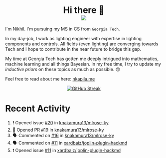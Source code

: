 <h1 align="center">Hi there 👋
<div align="center">
  <a href="https://github.com/nkapila6">
    <img src="https://visitcount.itsvg.in/api?id=nkapila6&label=Profile%20Views&color=12&icon=0&pretty=false" />
  </a>
</div></h1>

I'm Nikhil. I'm pursuing my MS in CS from `Georgia Tech`.

In my day-job, I work as lighting engineer with expertise in lighting components and controls. All fields (even lighting) are converging towards Tech and I hope to contribute in the near future to bridge this gap.

My time at Georgia Tech has gotten me deeply intrigued into mathematics, machine learning and all things Bayesian. In my free time, I try to update my *inductive priors* on these topics as much as possible. 🙃

Feel free to read about me here: [nkapila.me](https://nkapila.me)

<div align="center">
<a href="https://git.io/streak-stats"><img src="https://github-readme-streak-stats.herokuapp.com?user=nkapila6&theme=humoris&date_format=j%2Fn%5B%2FY%5D&mode=weekly&hide_current_streak=true" alt="GitHub Streak" /></a>
</div>

# Recent Activity
<!--START_SECTION:activity-->
1. ❗ Opened issue [#20](https://github.com/knakamura13/mlrose-ky/issues/20) in [knakamura13/mlrose-ky](https://github.com/knakamura13/mlrose-ky)
2. 💪 Opened PR [#19](https://github.com/knakamura13/mlrose-ky/pull/19) in [knakamura13/mlrose-ky](https://github.com/knakamura13/mlrose-ky)
3. 🗣 Commented on [#16](https://github.com/knakamura13/mlrose-ky/pull/16#issuecomment-2380452324) in [knakamura13/mlrose-ky](https://github.com/knakamura13/mlrose-ky)
4. 🗣 Commented on [#11](https://github.com/xardbaiz/joplin-plugin-hackmd/issues/11#issuecomment-2357648852) in [xardbaiz/joplin-plugin-hackmd](https://github.com/xardbaiz/joplin-plugin-hackmd)
5. ❗ Opened issue [#11](https://github.com/xardbaiz/joplin-plugin-hackmd/issues/11) in [xardbaiz/joplin-plugin-hackmd](https://github.com/xardbaiz/joplin-plugin-hackmd)
<!--END_SECTION:activity-->